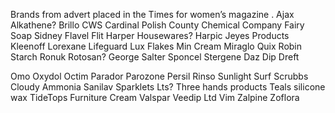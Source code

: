 Brands from advert placed in the Times for women’s magazine .AjaxAlkathene?BrilloCWSCardinal PolishCounty Chemical CompanyFairy SoapSidney FlavelFlitHarper Housewares?HarpicJeyes ProductsKleenoffLorexaneLifeguardLux FlakesMin CreamMiragloQuixRobin StarchRonukRotosan? George SalterSponcelStergeneDazDipDreftOmoOxydolOctimParadorParozonePersilRinsoSunlightSurfScrubbs Cloudy AmmoniaSanilavSparklets Lts? Three hands productsTeals silicone waxTideTops Furniture CreamValsparVeedip LtdVimZalpineZoflora